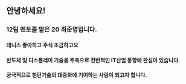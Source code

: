 ## 안녕하세요!
### 12팀 멘토를 맡은 20 최준영입니다.
#### 테니스 좋아하고 주식 조금하고요
#### 반도체 및 디스플레이 기술을 주축으로 전반적인 IT산업 동향에 관심이 있습니다. 
#### 궁극적으로 첨단기술의 대중화에 기여하는 사람이 되고자 합니다.
